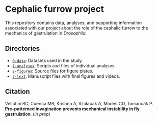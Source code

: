 # Cephalic furrow project

This repository contains data, analyses, and supporting information associated with our project about the role of the cephalic furrow to the mechanics of gastrulation in *Drosophila*.

## Directories

- [`0-data`](0-data): Datasets used in the study.
- [`1-analyses`](1-analyses): Scripts and files of individual analyses.
- [`2-figures`](2-figures): Source files for figure plates.
- [`3-text`](3-text): Manuscript files with final figures and videos.

## Citation

Vellutini BC, Cuenca MB, Krishna A, Szałapak A, Modes CD, Tomančák P. **Pre-patterned invagination prevents mechanical instability in fly gastrulation**. (*in prep*)

